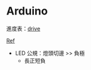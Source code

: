 # Arduino
進度表：[drive](https://docs.google.com/spreadsheets/d/1DuRDyum93YY-XcYEfOB-nmoQAES5sz3MXCBG4r0wEsw/edit#gid=0 "Google")


[Ref](https://www.electroschematics.com/arduino-self-timer/)

+ LED 公規：燈頭切邊 >> 負極
    + 長正短負
